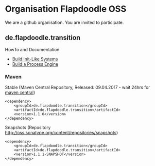 # Organisation Flapdoodle OSS

We are a github organisation. You are invited to participate.

## de.flapdoodle.transition

HowTo and Documentation

* [Build Init-Like Systems](HowToBuildAnInitLikeSystem.md)
* [Build a Process Engine](HowToBuildAnProcessEngine.md)

### Maven

Stable (Maven Central Repository, Released: 09.04.2017 - wait 24hrs for [maven central](http://repo1.maven.org/maven2/de/flapdoodle/transition/de.flapdoodle.transition/maven-metadata.xml))

	<dependency>
		<groupId>de.flapdoodle.transition</groupId>
		<artifactId>de.flapdoodle.transition</artifactId>
		<version>1.1.0</version>
	</dependency>

Snapshots (Repository http://oss.sonatype.org/content/repositories/snapshots)

	<dependency>
		<groupId>de.flapdoodle.transition</groupId>
		<artifactId>de.flapdoodle.transition</artifactId>
		<version>1.1.1-SNAPSHOT</version>
	</dependency>

